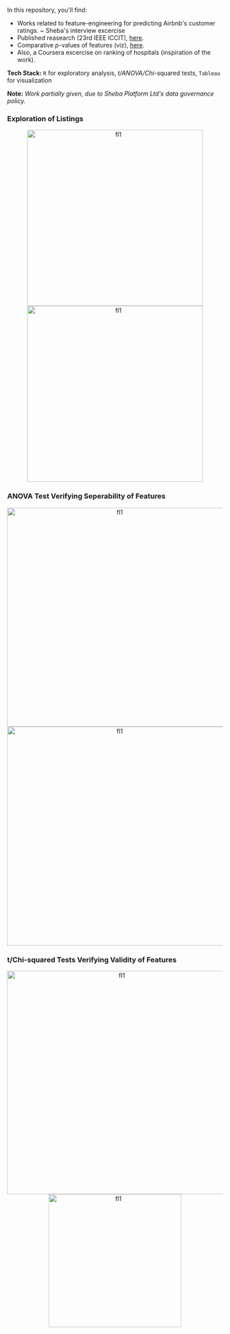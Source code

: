 In this repository, you'll find:
- Works related to feature-engineering for predicting Airbnb's customer ratings. ~ Sheba's interview excercise
- Published reasearch (23rd IEEE ICCIT), [here](https://ieeexplore.ieee.org/document/9392714).
- Comparative *p*-values of features (viz), [here](https://public.tableau.com/app/profile/shithi.maitra/viz/AirbnbRankings-Sheba/Dashboard2).
- Also, a Coursera excercise on ranking of hospitals (inspiration of the work).

**Tech Stack:** `R` for exploratory analysis, *t/ANOVA/Chi*-squared tests, `Tableau` for visualization

<strong>Note:</strong> *Work partially given, due to Sheba Platform Ltd's data governance policy.*

### Exploration of Listings
<p align="center">
  <img width="410" alt="fl1" src="https://github.com/shithi30/Preprocess_Listings_for_Rank_Analytics/assets/43873081/e1cfbec1-1503-4876-8849-dd0b030ae3af">
  <br>
  <img width="410" alt="fl1" src="https://github.com/shithi30/Preprocess_Listings_for_Rank_Analytics/assets/43873081/da63d5cf-4262-4ede-ba7e-d972e248f79b">
</p>

### ANOVA Test Verifying Seperability of Features
<p align="center">
  <img width="510" alt="fl1" src="https://github.com/shithi30/Preprocess_Listings_for_Rank_Analytics/assets/43873081/6d7be391-fe7e-4672-8108-5b0b00a38390">
  <br>
  <img width="510" alt="fl1" src="https://github.com/shithi30/Preprocess_Listings_for_Rank_Analytics/assets/43873081/30642199-0702-4869-b1f7-6f7e96db53d5">
</p>

### t/Chi-squared Tests Verifying Validity of Features

<p align="center">
  <img width="520" alt="fl1" src="https://github.com/shithi30/Preprocess_Listings_for_Rank_Analytics/assets/43873081/13f99c9f-30a4-40ef-baca-8dcbfc4e7c26">
  <br>
  <img width="310" alt="fl1" src="https://github.com/shithi30/Preprocess_Listings_for_Rank_Analytics/assets/43873081/f32c999e-23fb-4051-b3e0-10baecf66046">
</p>
